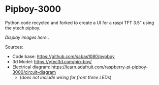 # Pipboy-3000
 Python code recycled and forked to create a UI for a raspi TFT 3.5" using the ytech pipboy.
 
*Display images here..*



Sources:
- Code base: https://github.com/sabas1080/pypboy
- 3d Model: https://ytec3d.com/pip-boy/
- Electrical diagram: https://learn.adafruit.com/raspberry-pi-pipboy-3000/circuit-diagram
  - (*does not include wiring for front three LEDs*)

